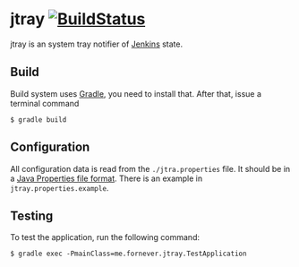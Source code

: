 jtray [![BuildStatus](https://travis-ci.org/ForNeVeR/jtray.png?branch=develop)](https://travis-ci.org/ForNeVeR/jtray)
=====
jtray is an system tray notifier of [Jenkins](http://jenkins-ci.org/) state.

## Build
Build system uses [Gradle](https://gradle.org/), you need to install that. After that, issue a terminal command

    $ gradle build

## Configuration
All configuration data is read from the `./jtra.properties` file. It should be in a [Java Properties file
format](http://docs.oracle.com/cd/E23095_01/Platform.93/ATGProgGuide/html/s0204propertiesfileformat01.html). There is an
example in `jtray.properties.example`.

## Testing
To test the application, run the following command:

    $ gradle exec -PmainClass=me.fornever.jtray.TestApplication
